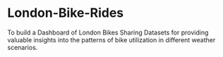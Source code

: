 # London-Bike-Rides
To build a Dashboard of London Bikes Sharing Datasets for providing valuable insights into the patterns of bike utilization in different weather scenarios.
